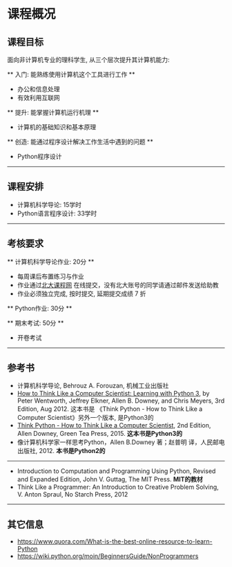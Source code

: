 课程概况
=======

课程目标
--------

面向非计算机专业的理科学生, 从三个层次提升其计算机能力:

** 入门: 能熟练使用计算机这个工具进行工作 **

  - 办公和信息处理
  - 有效利用互联网

** 提升: 能掌握计算机运行机理 **

  * 计算机的基础知识和基本原理

** 创造: 能通过程序设计解决工作生活中遇到的问题 **

  * Python程序设计

----

课程安排
-------

- 计算机科学导论: 15学时
- Python语言程序设计: 33学时

----

考核要求
---------

** 计算机科学导论作业: 20分 **

  * 每周课后布置练习与作业
  * 作业通过[北大课程网](http://course.pku.edu.cn) 在线提交，没有北大账号的同学请通过邮件发送给助教
  * 作业必须独立完成, 按时提交, 延期提交成绩 7 折

** Python作业:  30分 **

** 期末考试: 50分 **

  * 开卷考试

----

参考书
-----------

- 计算机科学导论, Behrouz A. Forouzan, 机械工业出版社
- [How to Think Like a Computer Scientist: Learning with Python 3](http://www.ict.ru.ac.za/Resources/cspw/thinkcspy3/), by Peter Wentworth, Jeffrey Elkner, Allen B. Downey, and Chris Meyers, 3rd Edition, Aug 2012. 这本书是 《Think Python - How to Think Like a Computer Scientist》另外一个版本, 是Python3的
- [Think Python - How to Think Like a Computer Scientist](http://greenteapress.com/wp/think-python-2e/), 2nd Edition, Allen Downey, Green Tea Press, 2015. **这本书是Python3的**
- 像计算机科学家一样思考Python，Allen B.Downey 著；赵普明 译，人民邮电出版社, 2012. **本书是Python2的**

---

- Introduction to Computation and Programming Using Python, Revised and Expanded Edition, John V. Guttag, The MIT Press. **MIT的教材**
- Think Like a Programmer: An Introduction to Creative Problem Solving, V. Anton Spraul, No Starch Press, 2012

----

其它信息
-------

- https://www.quora.com/What-is-the-best-online-resource-to-learn-Python
- https://wiki.python.org/moin/BeginnersGuide/NonProgrammers
